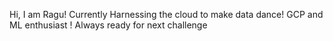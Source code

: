 Hi, I am Ragu!
Currently Harnessing the cloud to make data dance! 
GCP and ML enthusiast !
Always ready for next challenge
